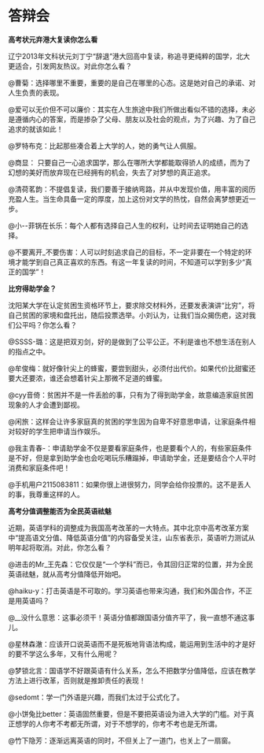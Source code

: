 # 答辩会

**高考状元弃港大复读你怎么看**

辽宁2013年文科状元刘丁宁“辞退”港大回高中复读，称追寻更纯粹的国学，北大更适合，引发网友热议。对此你怎么看？ 

@曹菊：选择哪里不重要，重要的是自己在哪里的心态。这是她对自己的承诺、对人生负责的表现。 

@爱可以无价但不可以廉价：其实在人生旅途中我们所做出看似不错的选择，未必是遵循内心的答案，而是掺杂了父母、朋友以及社会的观点，为了兴趣、为了自己追求的就该如此！ 

@罗特布克：比起那些凑合着上大学的人，她的勇气让人佩服。 

@商显： 只要自己一心追求国学，那么在哪所大学都能取得骄人的成绩，而为了幻想的美好而放弃现在已经拥有的机会，失去了对梦想的真正追求。 

@清荷茗韵：不提倡复读，我们要善于接纳弯路，并从中发现价值，用丰富的阅历充盈人生。当生命具备一定的厚度，加上这份对文学的热忱，自然会离梦想更近一步。 

@小--菲锅在长乐：每个人都有选择自己人生的权利，让时间去证明她自己的选择。 

@不要离开_不要伤害：人可以时刻追求自己的目标，不一定非要在一个特定的环境才能学到自己真正喜欢的东西。有这一年复读的时间，不知道可以学到多少“真正的国学”！ 

**比穷得助学金？**

沈阳某大学在认定贫困生资格环节上，要求除交材料外，还要发表演讲“比穷”，将自己贫困的家境和盘托出，随后投票选举。小刘认为，让我们当众揭伤疤，这对我们公平吗？你怎么看？ 

@SSSS-璐：这是把双刃剑，好的是做到了公平公正。不利是谁也不想生活在别人的指点之中。 

@牟俊梅：就好像针尖上的蜂蜜，要尝到甜头，必须付出代价。如果代价比甜蜜还要大还要浓，谁还会想着针尖上那微不足道的蜂蜜。 

@cyy音倚：贫困并不是一件丢脸的事，只有为了得到助学金，故意编造家庭贫困现象的人才会遭到鄙视。 

@闲旅：这样会让许多家庭真的贫困的学生因为自卑不好意思申请，让家庭条件相对较好的学生把申请当作娱乐。 

@我主青春-：申请助学金不仅是要看家庭条件，也是要看个人的，有些家庭条件是不好，但是拿到助学金也会吃喝玩乐糟蹋掉，申请助学金，还是要结合个人平时消费和家庭条件吧！ 

@手机用户2115083811：如果你很上进很努力，同学会给你投票的。这不是丢人的事，我尊重这样的人。 

**高考分值调整能否为全民英语祛魅**

近期，英语学科的调整成为我国高考改革的一大特点。其中北京中高考改革方案中“提高语文分值、降低英语分值”的内容备受关注，山东省表示，英语听力测试从明年起将取消。对此，你怎么看？ 

@进击的Mr_王先森：它仅仅是“一个学科”而已，令其回归正常的位置，并为全民英语祛魅，就从高考分值降低开始吧。 

@haiku-y：打击英语是不可取的。学习英语也带来沟通，我们和外国合作，不正是用英语吗？ 

@__没什么意思：这事必须干！英语分值都跟国语分值齐平了，我一直想不通这事儿。 

@星林森澈：应该开口说英语而不是死板地背语法构成，能运用到生活中的才是好的要不学这么多年，又有什么用呢？ 

@梦锁北言：国语学不好跟英语有什么关系，怎么不把数学分值降低，应该在教学方法上进行改革，否则就是推卸责任的表现！ 

@sedomt：学一门外语是兴趣，而我们太过于公式化了。 

@小饼兔比better：英语固然重要，但是不要把英语设为进入大学的门槛。对于真正想学的人你考不考都无所谓，对于不想学的，你考不考也是无所谓。 

@竹下隐芳：逐渐远离英语的同时，不但关上了一道门，也关上了一扇窗。